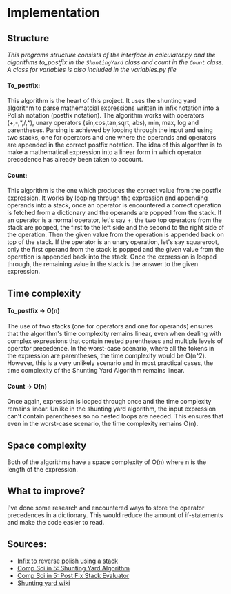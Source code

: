 # Implementation
## Structure
*This programs structure consists of the interface in calculator.py and the algorithms to_postfix in the ```ShuntingYard``` class and count in the ```Count``` class. A class for variables is also included in the variables.py file*
#### To_postfix:
This algorithm is the heart of this project. It uses the shunting yard algorithm to parse mathematcial expressions written in infix notation into a Polish notation (postfix notation).
The algorithm works with operators (+,-,*,/,^), unary operators (sin,cos,tan,sqrt, abs), min, max, log and parentheses. Parsing is achieved by looping through the input and using two stacks, one for operators and one where the operands and operators are appended in the correct postfix notation.
The idea of this algorithm is to make a mathematical expression into a linear form in which operator precedence has already been taken to account.
#### Count:
This algorithm is the one which produces the correct value from the postfix expression. It works by looping through the expression and appending operands into a stack, once an operator is encountered a correct operation is fetched from a dictionary and the operands are popped from the stack.
If an operator is a normal operator, let's say +, the two top operators from the stack are popped, the first to the left side and the second to the right side of the operation.
Then the given value from the operation is appended back on top of the stack. If the operator is an unary operation, let's say squareroot, only the first operand from the stack is popped and the given value from the operation is appended back into the stack.
Once the expression is looped through, the remaining value in the stack is the answer to the given expression.
## Time complexity
#### To_postfix &rarr; O(n)
The use of two stacks (one for operators and one for operands) ensures that the algorithm's time complexity remains linear, even when dealing with complex expressions that contain nested parentheses and multiple levels of operator precedence. 
In the worst-case scenario, where all the tokens in the expression are parentheses, the time complexity would be O(n^2). However, this is a very unlikely scenario and in most practical cases, the time complexity of the Shunting Yard Algorithm remains linear.
#### Count &rarr; O(n)
Once again, expression is looped through once and the time complexity remains linear. Unlike in the shunting yard algorithm, the input expression can't contain parentheses so no nested loops are needed.
This ensures that even in the worst-case scenario, the time complexity remains O(n).
## Space complexity
Both of the algorithms have a space complexity of O(n) where n is the length of the expression.
## What to improve?
I've done some research and encountered ways to store the operator precedences in a dictionary. This would reduce the amount of if-statements and make the code easier to read.
## Sources:
- [Infix to reverse polish using a stack](https://www.youtube.com/watch?v=LQ-iW8jm6Mk)
- [Comp Sci in 5: Shunting Yard Algorithm](https://www.youtube.com/watch?v=Wz85Hiwi5MY)
- [Comp Sci in 5: Post Fix Stack Evaluator](https://www.youtube.com/watch?v=bebqXO8H4eA)
- [Shunting yard wiki](https://en.wikipedia.org/wiki/Shunting_yard_algorithm)

